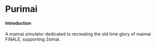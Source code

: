 # Purimai

#### Introduction
A maimai simulator dedicated to recreating the old time glory of maimai FiNALE, supporting 2simai.
